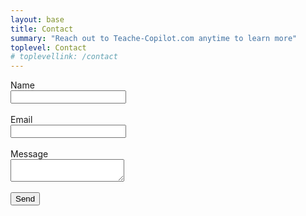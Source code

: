```yaml
---
layout: base
title: Contact
summary: "Reach out to Teache-Copilot.com anytime to learn more"
toplevel: Contact
# toplevellink: /contact
---
```


<form action="https://formspree.io/f/xayzdydv" method="POST"> 
  Name<br/><input type="text" value="" name="name"><br/><br/>
  Email<br/><input type="text" value="" name="email"><br/><br/>
  Message<br/><textarea type="text" value="" name="message"></textarea><br/><br/>
  <button type="submit">Send</button> 
  <input type="hidden" value="tc.com contact form" name="form">
</form>
